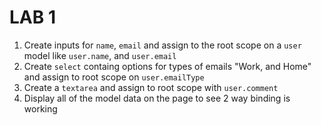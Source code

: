 # LAB 1

1. Create inputs for `name`, `email` and assign to the root scope on a `user` model like `user.name`, and `user.email`
2. Create `select` containg options for types of emails "Work, and Home" and assign to root scope on `user.emailType`
3. Create a `textarea` and assign to root scope with `user.comment`
4. Display all of the model data on the page to see 2 way binding is working